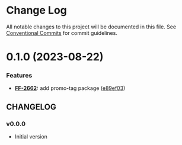 # Change Log

All notable changes to this project will be documented in this file.
See [Conventional Commits](https://conventionalcommits.org) for commit guidelines.

# 0.1.0 (2023-08-22)


### Features

* **[FF-2662](https://jira.sbercloud.tech/browse/FF-2662):** add promo-tag package ([e89ef03](https://git.sbercloud.tech/sbercloud-ui/tokens-design-system/snack-uikit/commits/e89ef0305172543630d53fb4da4db98151eac9af))





## CHANGELOG

### v0.0.0

- Initial version
